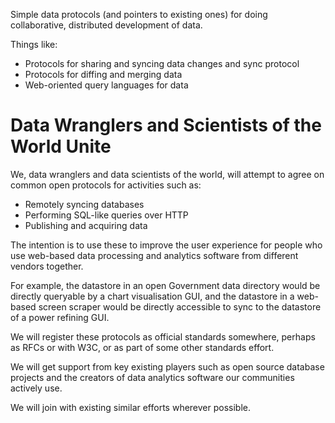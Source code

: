 Simple data protocols (and pointers to existing ones) for doing collaborative,
distributed development of data.

Things like:

 - Protocols for sharing and syncing data changes and sync protocol
 - Protocols for diffing and merging data
 - Web-oriented query languages for data


Data Wranglers and Scientists of the World Unite
================================================

We, data wranglers and data scientists of the world, will attempt to agree on
common open protocols for activities such as:

 - Remotely syncing databases
 - Performing SQL-like queries over HTTP
 - Publishing and acquiring data

The intention is to use these to improve the user experience for people who use
web-based data processing and analytics software from different vendors
together.

For example, the datastore in an open Government data directory would be
directly queryable by a chart visualisation GUI, and the datastore in a
web-based screen scraper would be directly accessible to sync to the datastore
of a power refining GUI.

We will register these protocols as official standards somewhere, perhaps as
RFCs or with W3C, or as part of some other standards effort.

We will get support from key existing players such as open source database
projects and the creators of data analytics software our communities actively
use.

We will join with existing similar efforts wherever possible.

